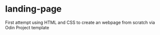 # landing-page

First attempt using HTML and CSS to create an webpage from scratch via Odin Project template